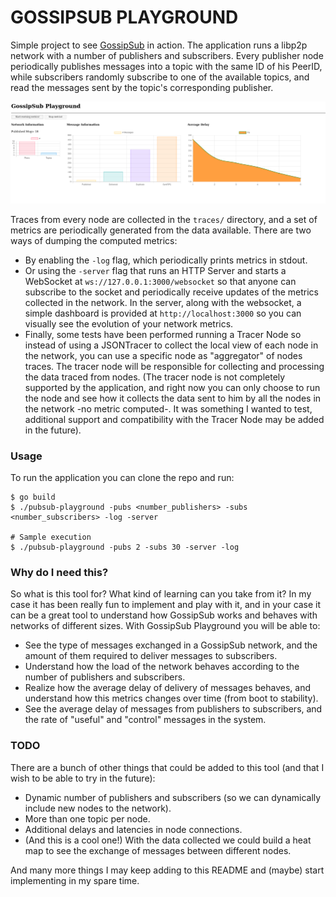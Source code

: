 # GOSSIPSUB PLAYGROUND
Simple project to see [GossipSub](https://github.com/libp2p/specs/tree/master/pubsub/gossipsub) in action.
The application runs a libp2p network with a number of publishers and subscribers. Every publisher
node periodically publishes messages into a topic with the same ID of his PeerID, while subscribers
randomly subscribe to one of the available topics, and read the messages sent by the topic's corresponding
publisher.

![](ui/dashboard.png)

Traces from every node are collected in the `traces/` directory, and a set of metrics are periodically
generated from the data available. There are two ways of dumping the computed metrics:
* By enabling the `-log` flag, which periodically prints metrics in stdout.
* Or using the `-server` flag that runs an HTTP Server and starts a WebSocket at `ws://127.0.0.1:3000/websocket` so that
anyone can subscribe to the socket and periodically receive updates of the metrics collected in the network.
In the server, along with the websocket, a simple dashboard is provided at `http://localhost:3000` so you can
visually see the evolution of your network metrics.
* Finally, some tests have been performed running a Tracer Node so instead of using a JSONTracer
to collect the local view of each node in the network, you can use a specific node as "aggregator" of
nodes traces. The tracer node will be responsible for collecting and processing the data traced from nodes. 
(The tracer node is not completely
supported by the application, and right now you can only choose to run the node and see how it collects the data
sent to him by all the nodes in the network -no metric computed-. It was something I wanted to test, additional
support and compatibility with the Tracer Node may be added in the future).

### Usage
To run the application you can clone the repo and run:
```
$ go build
$ ./pubsub-playground -pubs <number_publishers> -subs <number_subscribers> -log -server

# Sample execution
$ ./pubsub-playground -pubs 2 -subs 30 -server -log
```

### Why do I need this?
So what is this tool for? What kind of learning can you take from it?
In my case it has
been really fun to implement and play with it, and in your case it can be a great
tool to understand how GossipSub works and behaves with networks of different sizes. 
With GossipSub Playground you will be able to:
* See the type of messages exchanged in a GossipSub network, and the amount of them
required to deliver messages to subscribers.
* Understand how the load of the network behaves according to the number of publishers
and subscribers.
* Realize how the average delay of delivery of messages behaves, and understand how this metrics
changes over time (from boot to stability).
* See the average delay of messages from publishers to subscribers, and the rate of "useful" 
and "control" messages in the system.

### TODO
There are a bunch of other things that could be added to this tool (and that I wish to be able to try
in the future):
* Dynamic number of publishers and subscribers (so we can dynamically include new nodes to the network).
* More than one topic per node.
* Additional delays and latencies in node connections.
* (And this is a cool one!) With the data collected we could build a heat map to see the exchange of messages between different nodes.

And many more things I may keep adding to this README and (maybe) start implementing in my spare time.
